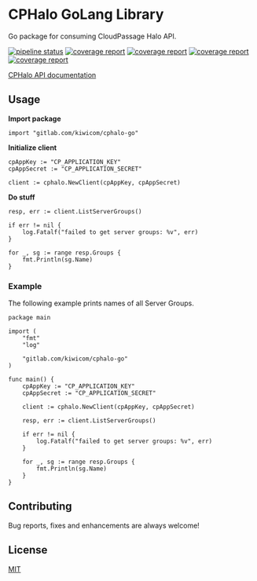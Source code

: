 # CPHalo GoLang Library

Go package for consuming CloudPassage Halo API.

[![pipeline status](https://gitlab.com/kiwicom/cphalo-go/badges/master/pipeline.svg)](https://gitlab.com/kiwicom/cphalo-go/pipelines)
[![coverage report](https://gitlab.com/kiwicom/cphalo-go/badges/master/coverage.svg)](https://gitlab.com/kiwicom/cphalo-go/commits/master)
[![coverage report](https://img.shields.io/badge/license-MIT-green.svg)](https://gitlab.com/kiwicom/cphalo-go/blob/master/LICENSE)
[![coverage report](https://goreportcard.com/badge/gitlab.com/kiwicom/cphalo-go)](https://goreportcard.com/report/gitlab.com/kiwicom/cphalo-go)
[![coverage report](https://godoc.org/gitlab.com/kiwicom/cphalo-go?status.svg)](https://godoc.org/gitlab.com/kiwicom/cphalo-go)

[CPHalo API documentation](https://library.cloudpassage.com/help/cloudpassage-api-documentation)

## Usage

**Import package**

```golang
import "gitlab.com/kiwicom/cphalo-go"
```

**Initialize client**

```golang
cpAppKey := "CP_APPLICATION_KEY"
cpAppSecret := "CP_APPLICATION_SECRET"

client := cphalo.NewClient(cpAppKey, cpAppSecret)
```


**Do stuff**

```golang
resp, err := client.ListServerGroups()

if err != nil {
    log.Fatalf("failed to get server groups: %v", err)
}

for _, sg := range resp.Groups {
    fmt.Println(sg.Name)
}
```

### Example

The following example prints names of all Server Groups.

```golang
package main

import (
	"fmt"
	"log"

	"gitlab.com/kiwicom/cphalo-go"
)

func main() {
	cpAppKey := "CP_APPLICATION_KEY"
	cpAppSecret := "CP_APPLICATION_SECRET"

	client := cphalo.NewClient(cpAppKey, cpAppSecret)

	resp, err := client.ListServerGroups()

	if err != nil {
		log.Fatalf("failed to get server groups: %v", err)
	}

	for _, sg := range resp.Groups {
		fmt.Println(sg.Name)
	}
}
```

## Contributing

Bug reports, fixes and enhancements are always welcome!

## License

[MIT](https://gitlab.com/kiwicom/cphalo-go/blob/master/LICENSE)
